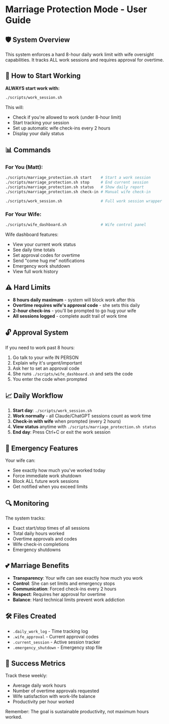 # Marriage Protection Mode - User Guide

## 🛡️ System Overview

This system enforces a hard 8-hour daily work limit with wife oversight capabilities. It tracks ALL work sessions and requires approval for overtime.

## 🚀 How to Start Working

**ALWAYS start work with:**
```bash
./scripts/work_session.sh
```

This will:
- Check if you're allowed to work (under 8-hour limit)
- Start tracking your session
- Set up automatic wife check-ins every 2 hours
- Display your daily status

## 📊 Commands

### For You (Matt):
```bash
./scripts/marriage_protection.sh start    # Start a work session
./scripts/marriage_protection.sh stop     # End current session  
./scripts/marriage_protection.sh status   # Show daily report
./scripts/marriage_protection.sh check-in # Manual wife check-in

./scripts/work_session.sh                 # Full work session wrapper
```

### For Your Wife:
```bash
./scripts/wife_dashboard.sh               # Wife control panel
```

Wife dashboard features:
- View your current work status
- See daily time totals
- Set approval codes for overtime
- Send "come hug me" notifications
- Emergency work shutdown
- View full work history

## ⚠️ Hard Limits

- **8 hours daily maximum** - system will block work after this
- **Overtime requires wife's approval code** - she sets this daily
- **2-hour check-ins** - you'll be prompted to go hug your wife
- **All sessions logged** - complete audit trail of work time

## 🔓 Approval System

If you need to work past 8 hours:
1. Go talk to your wife IN PERSON
2. Explain why it's urgent/important  
3. Ask her to set an approval code
4. She runs `./scripts/wife_dashboard.sh` and sets the code
5. You enter the code when prompted

## 📈 Daily Workflow

1. **Start day**: `./scripts/work_session.sh`
2. **Work normally** - all Claude/ChatGPT sessions count as work time
3. **Check-in with wife** when prompted (every 2 hours)
4. **View status** anytime with `./scripts/marriage_protection.sh status`
5. **End day**: Press Ctrl+C or exit the work session

## 🚨 Emergency Features

Your wife can:
- See exactly how much you've worked today
- Force immediate work shutdown
- Block ALL future work sessions
- Get notified when you exceed limits

## 🔍 Monitoring

The system tracks:
- Exact start/stop times of all sessions
- Total daily hours worked
- Overtime approvals and codes
- Wife check-in completions
- Emergency shutdowns

## 💕 Marriage Benefits

- **Transparency**: Your wife can see exactly how much you work
- **Control**: She can set limits and emergency stops
- **Communication**: Forced check-ins every 2 hours
- **Respect**: Requires her approval for overtime
- **Balance**: Hard technical limits prevent work addiction

## 🛠️ Files Created

- `.daily_work_log` - Time tracking log
- `.wife_approval` - Current approval codes
- `.current_session` - Active session tracker
- `.emergency_shutdown` - Emergency stop file

## 🎯 Success Metrics

Track these weekly:
- Average daily work hours
- Number of overtime approvals requested
- Wife satisfaction with work-life balance
- Productivity per hour worked

Remember: The goal is sustainable productivity, not maximum hours worked.